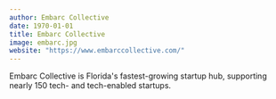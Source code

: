 ```yaml
---
author: Embarc Collective
date: 1970-01-01
title: Embarc Collective
image: embarc.jpg
website: "https://www.embarccollective.com/"
---
```


Embarc Collective is Florida's fastest-growing startup hub, supporting nearly 150 tech- and tech-enabled startups.